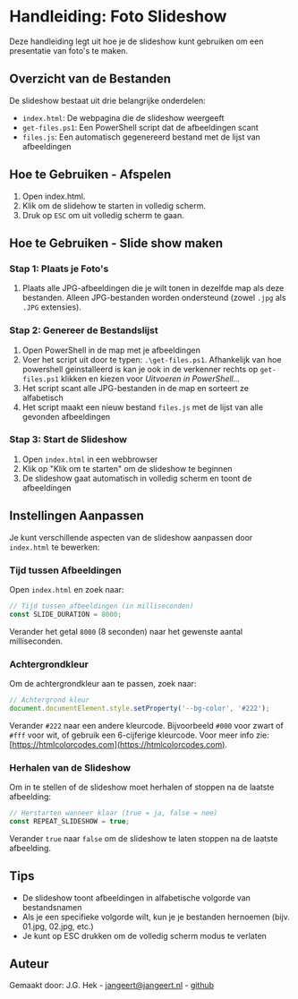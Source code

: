 # Handleiding: Foto Slideshow

Deze handleiding legt uit hoe je de slideshow kunt gebruiken om een presentatie van foto's te maken.

## Overzicht van de Bestanden

De slideshow bestaat uit drie belangrijke onderdelen:
- `index.html`: De webpagina die de slideshow weergeeft
- `get-files.ps1`: Een PowerShell script dat de afbeeldingen scant
- `files.js`: Een automatisch gegenereerd bestand met de lijst van afbeeldingen

## Hoe te Gebruiken - Afspelen

1. Open index.html.
2. Klik om de slidehow te starten in volledig scherm.
3. Druk op `ESC` om uit volledig scherm te gaan.
 
## Hoe te Gebruiken - Slide show maken

### Stap 1: Plaats je Foto's
1. Plaats alle JPG-afbeeldingen die je wilt tonen in dezelfde map als deze bestanden. Alleen JPG-bestanden worden ondersteund (zowel `.jpg` als `.JPG` extensies).

### Stap 2: Genereer de Bestandslijst
1. Open PowerShell in de map met je afbeeldingen
2. Voer het script uit door te typen: `.\get-files.ps1`. Afhankelijk van hoe powershell geinstalleerd is kan je ook in de verkenner rechts op `get-files.ps1` klikken en kiezen voor *Uitvoeren in PowerShell...*
3. Het script scant alle JPG-bestanden in de map en sorteert ze alfabetisch
4. Het script maakt een nieuw bestand `files.js` met de lijst van alle gevonden afbeeldingen

### Stap 3: Start de Slideshow
1. Open `index.html` in een webbrowser
2. Klik op "Klik om te starten" om de slideshow te beginnen
3. De slideshow gaat automatisch in volledig scherm en toont de afbeeldingen

## Instellingen Aanpassen

Je kunt verschillende aspecten van de slideshow aanpassen door `index.html` te bewerken:

### Tijd tussen Afbeeldingen
Open `index.html` en zoek naar:
```javascript
// Tijd tussen afbeeldingen (in milliseconden)
const SLIDE_DURATION = 8000;
```
Verander het getal `8000` (8 seconden) naar het gewenste aantal milliseconden.

### Achtergrondkleur
Om de achtergrondkleur aan te passen, zoek naar:
```javascript
// Achtergrond kleur
document.documentElement.style.setProperty('--bg-color', '#222');
```
Verander `#222` naar een andere kleurcode. Bijvoorbeeld `#000` voor zwart of `#fff` voor wit,
of gebruik een 6-cijferige kleurcode. Voor meer info zie: [https://htmlcolorcodes.com](https://htmlcolorcodes.com).

### Herhalen van de Slideshow
Om in te stellen of de slideshow moet herhalen of stoppen na de laatste afbeelding:
```javascript
// Herstarten wanneer klaar (true = ja, false = nee)
const REPEAT_SLIDESHOW = true;
```
Verander `true` naar `false` om de slideshow te laten stoppen na de laatste afbeelding.

## Tips
- De slideshow toont afbeeldingen in alfabetische volgorde van bestandsnamen
- Als je een specifieke volgorde wilt, kun je je bestanden hernoemen (bijv. 01.jpg, 02.jpg, etc.)
- Je kunt op ESC drukken om de volledig scherm modus te verlaten

## Auteur
Gemaakt door: J.G. Hek - [jangeert@jangeert.nl](mailto:jangeert@jangeert.nl) - [github](https://github.com/jghek)
